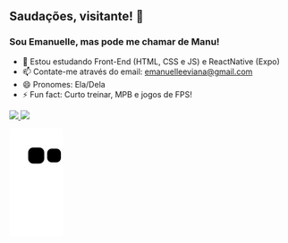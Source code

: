 ## Saudações, visitante! 👋
### Sou Emanuelle, mas pode me chamar de Manu! 

- 🌱 Estou estudando Front-End (HTML, CSS e JS) e ReactNative (Expo)
- 📫 Contate-me através do email: emanuelleeviana@gmail.com
- 😄 Pronomes: Ela/Dela
- ⚡ Fun fact: Curto treinar, MPB e jogos de FPS! 

<div>
<a href="https://github.com/emanuelleaviana">
<img height="150em" src="https://github-readme-stats.vercel.app/api?username=emanuelleaviana&theme=midnight-purple&show_icons=true"/>
<img height="150em" src="https://github-readme-stats.vercel.app/api/top-langs/?username=emanuelleaviana&layout=compact&langs_count=16&theme=midnight-purple"/>
</div>

 ![Snake animation](https://github.com/emanuelleaviana/emanuelleaviana/blob/output/github-contribution-grid-snake.svg)
